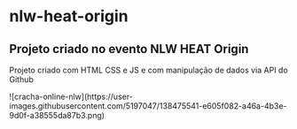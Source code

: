 # nlw-heat-origin
## Projeto criado no evento NLW HEAT Origin

<p>Projeto criado com HTML CSS e JS e com manipulação de dados via API do Github</p>
![cracha-online-nlw](https://user-images.githubusercontent.com/5197047/138475541-e605f082-a46a-4b3e-9d0f-a38555da87b3.png)

